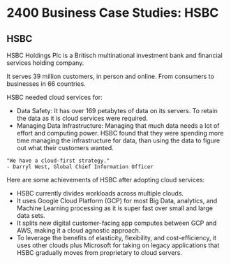 # 2400 Business Case Studies: HSBC

## HSBC

HSBC Holdings Plc is a Britisch multinational investment bank and financial services holding company.

It serves 39 million customers, in person and online. From consumers to businesses in 66 countries. 

HSBC needed cloud services for:

- Data Safety: It has over 169 petabytes of data on its servers. To retain the data as it is cloud services were required. 
- Managing Data Infrastructure: Managing that much data needs a lot of effort and computing power. HSBC found that they were spending more time managing the infrastructure for data, than using the data to figure out what their customers wanted. 

```
"We have a cloud-first strategy."
- Darryl West, Global Chief Information Officer
```

Here are some achievements of HSBC after adopting cloud services:

- HSBC currently divides workloads across multiple clouds. 
- It uses Google Cloud Platform (GCP) for most Big Data, analytics, and Machine Learning processing as it is super fast over small and large data sets. 
- It splits new digital customer-facing app computes between GCP and AWS, making it a cloud agnostic approach.
- To leverage the benefits of elasticity, flexibility, and cost-efficiency, it uses other clouds plus Microsoft for taking on legacy applications that HSBC gradually moves from proprietary to cloud servers.
